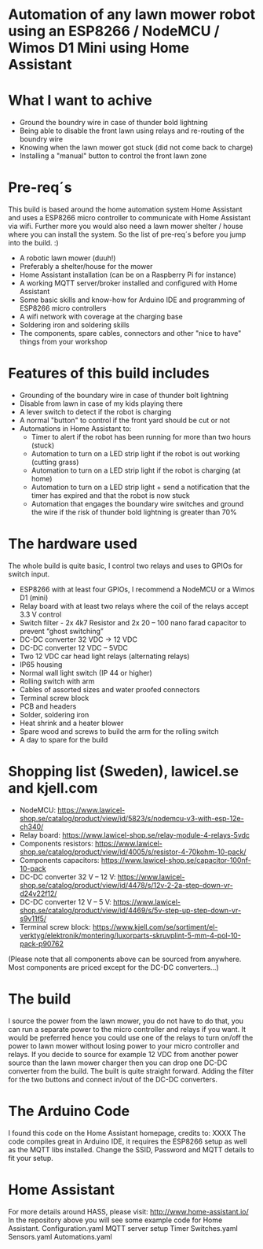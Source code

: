 # Automation of any lawn mower robot using an ESP8266 / NodeMCU / Wimos D1 Mini using Home Assistant

# What I want to achive
- Ground the boundry wire in case of thunder bold lightning
- Being able to disable the front lawn using relays and re-routing of the boundry wire
- Knowing when the lawn mower got stuck (did not come back to charge)
- Installing a "manual" button to control the front lawn zone

# Pre-req´s
This build is based around the home automation system Home Assistant and uses a ESP8266 micro controller to communicate with Home Assistant via wifi.
Further more you would also need a lawn mower shelter / house where you can install the system.
So the list of pre-req´s before you jump into the build. :)
- A robotic lawn mower (duuh!)
- Preferably a shelter/house for the mower
- Home Assistant installation (can be on a Raspberry Pi for instance)
- A working MQTT server/broker installed and configured with Home Assistant
- Some basic skills and know-how for Arduino IDE and programming of ESP8266 micro controllers
- A wifi network with coverage at the charging base
- Soldering iron and soldering skills
- The components, spare cables, connectors and other "nice to have" things from your workshop

# Features of this build includes
- Grounding of the boundary wire in case of thunder bolt lightning
- Disable from lawn in case of my kids playing there
- A lever switch to detect if the robot is charging
- A normal "button" to control if the front yard should be cut or not
- Automations in Home Assistant to:
   * Timer to alert if the robot has been running for more than two hours (stuck)
   * Automation to turn on a LED strip light if the robot is out working (cutting grass)
   * Automation to turn on a LED strip light if the robot is charging (at home)
   * Automation to turn on a LED strip light + send a notification that the timer has expired and that the robot is now stuck
   * Automation that engages the boundary wire switches and ground the wire if the risk of thunder bold lightning is greater than 70%

# The hardware used
The whole build is quite basic, I control two relays and uses to GPIOs for switch input.
-	ESP8266 with at least four GPIOs, I recommend a NodeMCU or a Wimos D1 (mini)
-	Relay board with at least two relays where the coil of the relays accept 3.3 V control
-	Switch filter - 2x 4k7 Resistor and 2x 20 – 100 nano farad capacitor to prevent “ghost switching”
-	DC-DC converter 32 VDC -> 12 VDC
-	DC-DC converter 12 VDC – 5VDC
-	Two 12 VDC car head light relays (alternating relays)
-	IP65 housing
-	Normal wall light switch (IP 44 or higher)
-	Rolling switch with arm
-	Cables of assorted sizes and water proofed connectors
-	Terminal screw block
-	PCB and headers
-	Solder, soldering iron
-	Heat shrink and a heater blower
-	Spare wood and screws to build the arm for the rolling switch
-	A day to spare for the build

# Shopping list (Sweden), lawicel.se and kjell.com
-	NodeMCU: https://www.lawicel-shop.se/catalog/product/view/id/5823/s/nodemcu-v3-with-esp-12e-ch340/
-	Relay board: https://www.lawicel-shop.se/relay-module-4-relays-5vdc
-	Components resistors: https://www.lawicel-shop.se/catalog/product/view/id/4005/s/resistor-4-70kohm-10-pack/
-	Components capacitors:  https://www.lawicel-shop.se/capacitor-100nf-10-pack
-	DC-DC converter 32 V – 12 V: https://www.lawicel-shop.se/catalog/product/view/id/4478/s/12v-2-2a-step-down-vr-d24v22f12/
-	DC-DC converter 12 V – 5 V: https://www.lawicel-shop.se/catalog/product/view/id/4469/s/5v-step-up-step-down-vr-s9v11f5/
-	Terminal screw block: https://www.kjell.com/se/sortiment/el-verktyg/elektronik/montering/luxorparts-skruvplint-5-mm-4-pol-10-pack-p90762

(Please note that all components above can be sourced from anywhere. Most components are priced except for the DC-DC converters…)

# The build
I source the power from the lawn mower, you do not have to do that, you can run a separate power to the micro controller and relays if you want. It would be preferred hence you could use one of the relays to turn on/off the power to lawn mower without losing power to your micro controller and relays. If you decide to source for example 12 VDC from another power source than the lawn mower charger then you can drop one DC-DC converter from the build.
The built is quite straight forward. Adding the filter for the two buttons and connect in/out of the DC-DC converters.

# The Arduino Code
I found this code on the Home Assistant homepage, credits to: XXXX
The code compiles great in Arduino IDE, it requires the ESP8266 setup as well as the MQTT libs installed.
Change the SSID, Password and MQTT details to fit your setup.

# Home Assistant
For more details around HASS, please visit: http://www.home-assistant.io/
In the repository above you will see some example code for Home Assistant.
Configuration.yaml 
MQTT server setup 
Timer 
Switches.yaml 
Sensors.yaml 
Automations.yaml 

